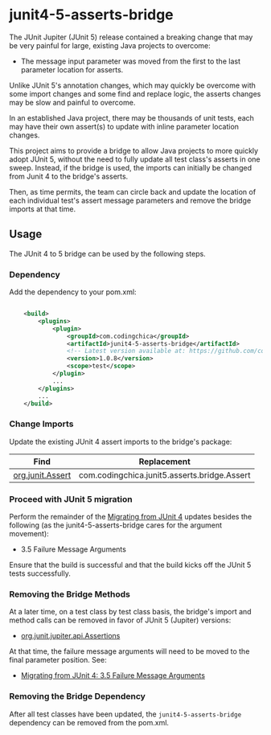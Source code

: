 # junit4-5-asserts-bridge

The JUnit Jupiter (JUnit 5) release contained a breaking change that may be very painful for large, existing Java projects to overcome:
- The message input parameter was moved from the first to the last parameter location for asserts.

Unlike JUnit 5's annotation changes, which may quickly be overcome with some import changes and some find and replace logic,
the asserts changes may be slow and painful to overcome.

In an established Java project, there may be thousands of unit tests, each may have their own assert(s) to update with
inline parameter location changes.

This project aims to provide a bridge to allow Java projects to more quickly adopt JUnit 5, without the need to fully update all
test class's asserts in one sweep.  Instead, if the bridge is used, the imports can initially be changed from Junit 4 to
the bridge's asserts.

Then, as time permits, the team can circle back and update the location of each individual test's assert message parameters and
remove the bridge imports at that time.


## Usage

The JUnit 4 to 5 bridge can be used by the following steps.

### Dependency
Add the dependency to your pom.xml:
```xml

    <build>
        <plugins>
            <plugin>
                <groupId>com.codingchica</groupId>
                <artifactId>junit4-5-asserts-bridge</artifactId>
                <!-- Latest version available at: https://github.com/codingchica/junit4-5-asserts-bridge/releases -->
                <version>1.0.8</version>
                <scope>test</scope>
            </plugin>
            ...
        </plugins>
        ...
    </build>
```

### Change Imports
Update the existing JUnit 4 assert imports to the bridge's package:

| Find                                                                              | Replacement                                  |
|-----------------------------------------------------------------------------------|----------------------------------------------|
| [org.junit.Assert](https://junit.org/junit4/javadoc/latest/org/junit/Assert.html) | com.codingchica.junit5.asserts.bridge.Assert |

### Proceed with JUnit 5 migration
Perform the remainder of the [Migrating from JUnit 4](https://junit.org/junit5/docs/current/user-guide/#migrating-from-junit4) 
updates besides the following (as the junit4-5-asserts-bridge cares for the argument movement):
- 3.5 Failure Message Arguments

Ensure that the build is successful and that the build kicks off the JUnit 5 tests successfully.

### Removing the Bridge Methods
At a later time, on a test class by test class basis, the bridge's import and method calls can be removed in favor of JUnit 5 (Jupiter) versions:
- [org.junit.jupiter.api.Assertions](https://junit.org/junit5/docs/current/api/org.junit.jupiter.api/org/junit/jupiter/api/Assertions.html)

At that time, the failure message arguments will need to be moved to the final parameter position.
See:
- [Migrating from JUnit 4: 3.5 Failure Message Arguments](https://junit.org/junit5/docs/current/user-guide/#migrating-from-junit4-failure-message-arguments)

### Removing the Bridge Dependency
After all test classes have been updated, the `junit4-5-asserts-bridge` dependency can be removed from the pom.xml.
